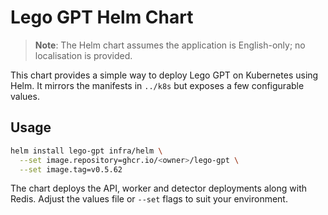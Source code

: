 # Lego GPT Helm Chart

> **Note**: The Helm chart assumes the application is English-only; no localisation is provided.

This chart provides a simple way to deploy Lego GPT on Kubernetes using Helm.
It mirrors the manifests in `../k8s` but exposes a few configurable values.

## Usage

```bash
helm install lego-gpt infra/helm \
  --set image.repository=ghcr.io/<owner>/lego-gpt \
  --set image.tag=v0.5.62
```

The chart deploys the API, worker and detector deployments along with Redis.
Adjust the values file or `--set` flags to suit your environment.

